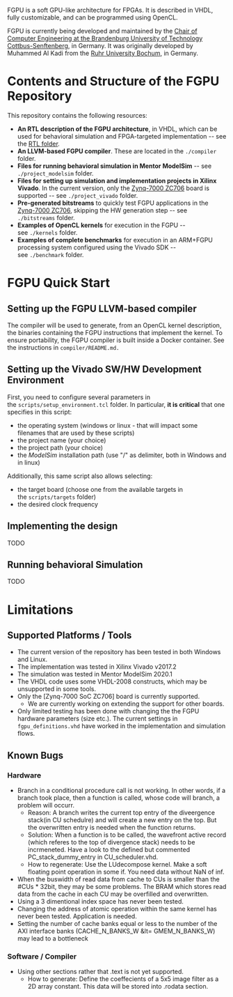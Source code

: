FGPU is a soft GPU-like architecture for FPGAs. It is described in VHDL, fully customizable, and can be programmed using OpenCL.

FGPU is currently being developed and maintained by the [Chair of Computer Engineering at the Brandenburg University of Technology Cottbus-Senftenberg], in Germany. It was originally developed by Muhammed Al Kadi from the [Ruhr University Bochum], in Germany.

[Chair of Computer Engineering at the Brandenburg University of Technology Cottbus-Senftenberg]: https://www.b-tu.de/en/computer-engineering-group
[Ruhr University Bochum]: https://www.ei.ruhr-uni-bochum.de/fakultaet/

# Contents and Structure of the FGPU Repository

This repository contains the following resources:
- **An RTL description of the FGPU architecture**, in VHDL, which can be used for behavioral simulation and FPGA-targeted implementation -- see the [RTL folder](rtl/).
- **An LLVM-based FGPU compiler**. These are located in the `./compiler` folder.
- **Files for running behavioral simulation in Mentor ModelSim** -- see `./project_modelsim` folder.
- **Files for setting up simulation and implementation projects in Xilinx Vivado**. In the current version, only the [Zynq-7000 ZC706] board is supported -- see `./project_vivado` folder.
- **Pre-generated bitstreams** to quickly test FGPU applications in the [Zynq-7000 ZC706], skipping the HW generation step -- see `./bitstreams` folder.
- **Examples of OpenCL kernels** for execution in the FGPU -- see `./kernels` folder.
- **Examples of complete benchmarks** for execution in an ARM+FGPU processing system configured using the Vivado SDK -- see `./benchmark` folder.

# FGPU Quick Start

## Setting up the FGPU LLVM-based compiler

The compiler will be used to generate, from an OpenCL kernel description, the binaries containing the FGPU instructions that implement the kernel. To ensure portability, the FGPU compiler is built inside a Docker container. See the instructions in `compiler/README.md.`

## Setting up the Vivado SW/HW Development Environment

First, you need to configure several parameters in the `scripts/setup_environment.tcl` folder. In particular, **it is critical** that one specifies in this script:
- the operating system (windows or linux - that will impact some filenames that are used by these scripts)
- the project name (your choice)
- the project path (your choice)
- the *ModelSim* installation path (use "/" as delimiter, both in Windows and in linux)

Additionally, this same script also allows selecting:
- the target board (choose one from the available targets in the `scripts/targets` folder)
- the desired clock frequency

## Implementing the design

TODO

## Running behavioral Simulation

TODO


# Limitations

## Supported Platforms / Tools

- The current version of the repository has been tested in both Windows and Linux.
- The implementation was tested in Xilinx Vivado v2017.2
- The simulation was tested in Mentor ModelSim 2020.1
- The VHDL code uses some VHDL-2008 constructs, which may be unsupported in some tools.
- Only the [Zynq-7000 SoC ZC706] board is currently supported.
    - We are currently working on extending the support for other boards.
- Only limited testing has been done with changing the the FGPU hardware parameters (size etc.). The current settings in `fgpu_definitions.vhd` have worked in the implementation and simulation flows.  

## Known Bugs

### Hardware
- Branch in a conditional procedure call is not working.  In other words, if a branch took place, then a function is called, whose code will branch, a problem will occurr. 
    - Reason: A branch writes the current top entry of the diveergence stack(in CU schedulre) and will create a new entry on the top. But the overwritten entry is needed when the function returns.
    - Solution: When a function is to be called, the wavefront active record (which referes to the top of divergence stack) needs to be incrmeneted. Have a look to the defined but commented PC_stack_dummy_entry in CU_scheduler.vhd.
    - How to regenerate: Use the LUdecompose kernel. Make a soft floating point operation in some if. You need data without NaN of inf.
- When the buswidth of read data from cache to CUs is smaller than the #CUs * 32bit, they may be some problems. The BRAM which stores read data from the cache in each CU may be overfilled and overwritten.
- Using a 3 dimentional index space has never been tested.
- Changing the address of atomic operation within the same kernel has never been tested. Application is needed.
- Setting the number of cache banks equal or less to the number of the AXI interface banks (CACHE_N_BANKS_W &lt= GMEM_N_BANKS_W) may lead to a bottleneck

### Software / Compiler
- Using other sections rather that .text is not yet supported.
    - How to generate: Define the coeffecients of a 5x5 image filter as a 2D array constant. This data will be stored into .rodata section.

[Zynq-7000 ZC706]: https://www.xilinx.com/products/boards-and-kits/ek-z7-zc706-g.html
